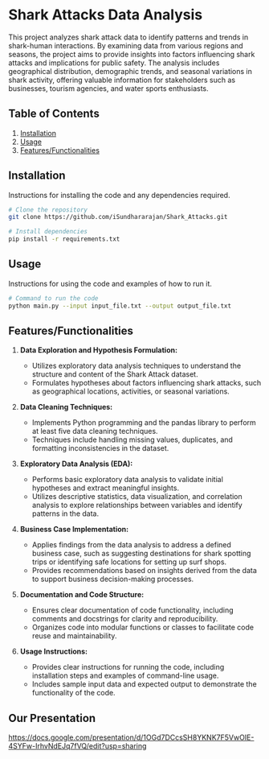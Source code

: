 # Shark Attacks Data Analysis

This project analyzes shark attack data to identify patterns and trends in shark-human interactions. By examining data from various regions and seasons, the project aims to provide insights into factors influencing shark attacks and implications for public safety. The analysis includes geographical distribution, demographic trends, and seasonal variations in shark activity, offering valuable information for stakeholders such as businesses, tourism agencies, and water sports enthusiasts.

## Table of Contents
1. [Installation](#installation)
2. [Usage](#usage)
3. [Features/Functionalities](#features)


## Installation
Instructions for installing the code and any dependencies required.

```bash
# Clone the repository
git clone https://github.com/iSundhararajan/Shark_Attacks.git

# Install dependencies
pip install -r requirements.txt
```

## Usage
Instructions for using the code and examples of how to run it.

```bash
# Command to run the code
python main.py --input input_file.txt --output output_file.txt
```

## Features/Functionalities

1. **Data Exploration and Hypothesis Formulation:**
   - Utilizes exploratory data analysis techniques to understand the structure and content of the Shark Attack dataset.
   - Formulates hypotheses about factors influencing shark attacks, such as geographical locations, activities, or seasonal variations.

2. **Data Cleaning Techniques:**
   - Implements Python programming and the pandas library to perform at least five data cleaning techniques.
   - Techniques include handling missing values, duplicates, and formatting inconsistencies in the dataset.

3. **Exploratory Data Analysis (EDA):**
   - Performs basic exploratory data analysis to validate initial hypotheses and extract meaningful insights.
   - Utilizes descriptive statistics, data visualization, and correlation analysis to explore relationships between variables and identify patterns in the data.

4. **Business Case Implementation:**
   - Applies findings from the data analysis to address a defined business case, such as suggesting destinations for shark spotting trips or identifying safe locations for setting up surf shops.
   - Provides recommendations based on insights derived from the data to support business decision-making processes.

5. **Documentation and Code Structure:**
   - Ensures clear documentation of code functionality, including comments and docstrings for clarity and reproducibility.
   - Organizes code into modular functions or classes to facilitate code reuse and maintainability.

6. **Usage Instructions:**
   - Provides clear instructions for running the code, including installation steps and examples of command-line usage.
   - Includes sample input data and expected output to demonstrate the functionality of the code.

## Our Presentation
https://docs.google.com/presentation/d/1OGd7DCcsSH8YKNK7F5VwOIE-4SYFw-IrhvNdEJq7fVQ/edit?usp=sharing
